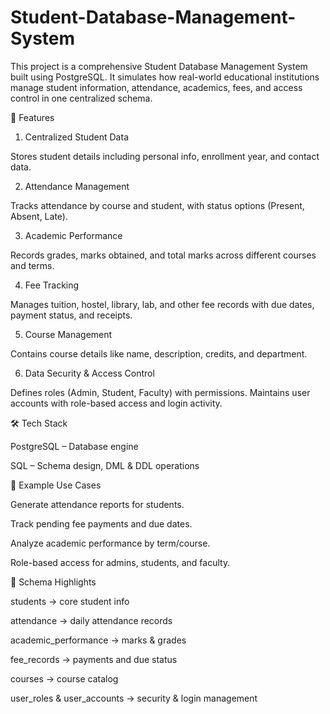 # Student-Database-Management-System
This project is a comprehensive Student Database Management System built using PostgreSQL. It simulates how real-world educational institutions manage student information, attendance, academics, fees, and access control in one centralized schema.

🚀 Features
1. Centralized Student Data

Stores student details including personal info, enrollment year, and contact data.

2. Attendance Management

Tracks attendance by course and student, with status options (Present, Absent, Late).

3. Academic Performance

Records grades, marks obtained, and total marks across different courses and terms.

4. Fee Tracking

Manages tuition, hostel, library, lab, and other fee records with due dates, payment status, and receipts.

5. Course Management
   
Contains course details like name, description, credits, and department.

6. Data Security & Access Control

Defines roles (Admin, Student, Faculty) with permissions.
Maintains user accounts with role-based access and login activity.

🛠️ Tech Stack

PostgreSQL – Database engine

SQL – Schema design, DML & DDL operations

📌 Example Use Cases

Generate attendance reports for students.

Track pending fee payments and due dates.

Analyze academic performance by term/course.

Role-based access for admins, students, and faculty.

📂 Schema Highlights

students → core student info

attendance → daily attendance records

academic_performance → marks & grades

fee_records → payments and due status

courses → course catalog

user_roles & user_accounts → security & login management
